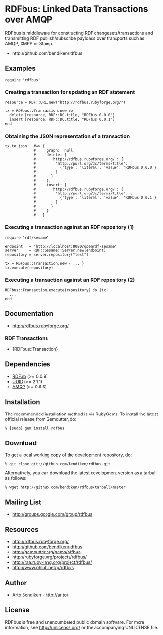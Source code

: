 RDFbus: Linked Data Transactions over AMQP
==========================================

RDFbus is middleware for constructing RDF changesets/transactions and
transmitting RDF publish/subscribe payloads over transports such as AMQP,
XMPP or Stomp.

* <http://github.com/bendiken/rdfbus>

Examples
--------

    require 'rdfbus'

### Creating a transaction for updating an RDF statement

    resource = RDF::URI.new("http://rdfbus.rubyforge.org/")

    tx = RDFbus::Transaction.new do
      delete [resource, RDF::DC.title, "RDFbus 0.0.0"]
      insert [resource, RDF::DC.title, "RDFbus 0.0.1"]
    end

### Obtaining the JSON representation of a transaction

    tx.to_json   #=> {
                 #     graph:  null,
                 #     delete: {
                 #       'http://rdfbus.rubyforge.org/': {
                 #         'http://purl.org/dc/terms/title': [
                 #           {'type': 'literal', 'value': 'RDFbus 0.0.0'}
                 #         ]
                 #       }
                 #     },
                 #     insert: {
                 #       'http://rdfbus.rubyforge.org/': {
                 #         'http://purl.org/dc/terms/title': [
                 #           {'type': 'literal', 'value': 'RDFbus 0.0.1'}
                 #         ]
                 #       }
                 #     }
                 #   }

### Executing a transaction against an RDF repository (1)

    require 'rdf/sesame'

    endpoint   = "http://localhost:8080/openrdf-sesame"
    server     = RDF::Sesame::Server.new(endpoint)
    repository = server.repository("test")

    tx = RDFbus::Transaction.new { ... }
    tx.execute(repository)

### Executing a transaction against an RDF repository (2)

    RDFbus::Transaction.execute(repository) do |tx|
      ...
    end

Documentation
-------------

* <http://rdfbus.rubyforge.org/>

### RDF Transactions

* {RDFbus::Transaction}

Dependencies
------------

* [RDF.rb](http://gemcutter.org/gems/rdf) (>= 0.0.9)
* [UUID](http://gemcutter.org/gems/uuid) (>= 2.1.1)
* [AMQP](http://gemcutter.org/gems/amqp) (>= 0.6.6)

Installation
------------

The recommended installation method is via RubyGems. To install the latest
official release from Gemcutter, do:

    % [sudo] gem install rdfbus

Download
--------

To get a local working copy of the development repository, do:

    % git clone git://github.com/bendiken/rdfbus.git

Alternatively, you can download the latest development version as a tarball
as follows:

    % wget http://github.com/bendiken/rdfbus/tarball/master

Mailing List
------------

* <http://groups.google.com/group/rdfbus>

Resources
---------

* <http://rdfbus.rubyforge.org/>
* <http://github.com/bendiken/rdfbus>
* <http://gemcutter.org/gems/rdfbus>
* <http://rubyforge.org/projects/rdfbus/>
* <http://raa.ruby-lang.org/project/rdfbus/>
* <http://www.ohloh.net/p/rdfbus>

Author
------

* [Arto Bendiken](mailto:arto.bendiken@gmail.com) - <http://ar.to/>

License
-------

RDFbus is free and unencumbered public domain software. For more
information, see <http://unlicense.org/> or the accompanying UNLICENSE file.
